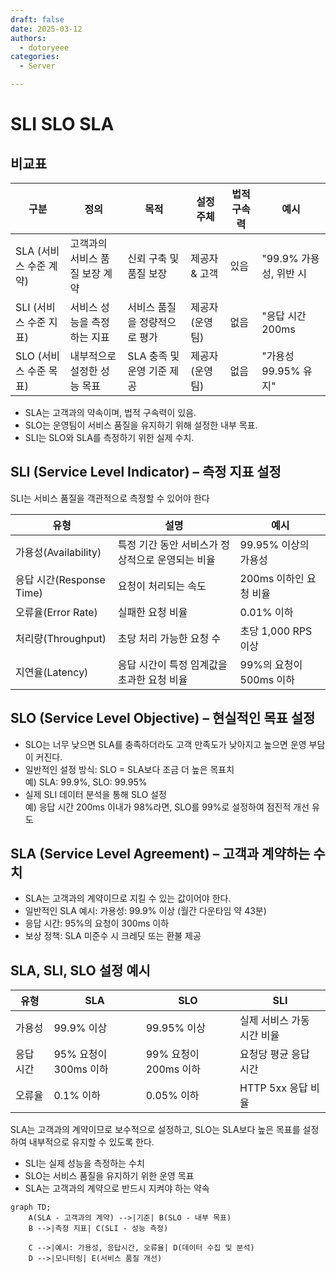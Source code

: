 ```yaml
---
draft: false
date: 2025-03-12
authors:
  - dotoryeee
categories:
  - Server 

---
```

# SLI SLO SLA

<!-- more -->

## 비교표


|구분|정의|목적|설정 주체|법적 구속력|예시|
|--|---|---|-------|---------|----|
|SLA (서비스 수준 계약)|고객과의 서비스 품질 보장 계약|신뢰 구축 및 품질 보장|제공자 & 고객|있음|"99.9% 가용성, 위반 시 |환불"
|SLI (서비스 수준 지표)|서비스 성능을 측정하는 지표|서비스 품질을 정량적으로 평가|제공자 (운영팀)|없음|"응답 시간 200ms |이하 비율"
|SLO (서비스 수준 목표)|내부적으로 설정한 성능 목표|SLA 충족 및 운영 기준 제공|제공자 (운영팀)|없음|"가용성 99.95% 유지"|

- SLA는 고객과의 약속이며, 법적 구속력이 있음.
- SLO는 운영팀이 서비스 품질을 유지하기 위해 설정한 내부 목표.
- SLI는 SLO와 SLA를 측정하기 위한 실제 수치.


## SLI (Service Level Indicator) – 측정 지표 설정
SLI는 서비스 품질을 객관적으로 측정할 수 있어야 한다

|유형|설명|예시|
|---|---|---|
|가용성(Availability)|특정 기간 동안 서비스가 정상적으로 운영되는 비율|99.95% 이상의 가용성|
|응답 시간(Response Time)|요청이 처리되는 속도|200ms 이하인 요청 비율|
|오류율(Error Rate)|실패한 요청 비율|0.01% 이하|
|처리량(Throughput)|초당 처리 가능한 요청 수|초당 1,000 RPS 이상|
|지연율(Latency)|응답 시간이 특정 임계값을 초과한 요청 비율|99%의 요청이 500ms 이하|

## SLO (Service Level Objective) – 현실적인 목표 설정
- SLO는 너무 낮으면 SLA를 충족하더라도 고객 만족도가 낮아지고 높으면 운영 부담이 커진다.
- 일반적인 설정 방식: SLO = SLA보다 조금 더 높은 목표치<br>
예) SLA: 99.9%, SLO: 99.95%
- 실제 SLI 데이터 분석을 통해 SLO 설정<br>
예) 응답 시간 200ms 이내가 98%라면, SLO를 99%로 설정하여 점진적 개선 유도

## SLA (Service Level Agreement) – 고객과 계약하는 수치
- SLA는 고객과의 계약이므로 지킬 수 있는 값이어야 한다.
- 일반적인 SLA 예시: 가용성: 99.9% 이상 (월간 다운타임 약 43분)
- 응답 시간: 95%의 요청이 300ms 이하
- 보상 정책: SLA 미준수 시 크레딧 또는 환불 제공

## SLA, SLI, SLO 설정 예시

|유형|SLA|SLO|SLI|
|---|---|---|---|
|가용성|99.9% 이상|99.95% 이상|실제 서비스 가동 시간 비율|
|응답 시간|95% 요청이 300ms 이하|99% 요청이 200ms 이하|요청당 평균 응답 시간|
|오류율|0.1% 이하|0.05% 이하|HTTP 5xx 응답 비율|

SLA는 고객과의 계약이므로 보수적으로 설정하고, SLO는 SLA보다 높은 목표를 설정하여 내부적으로 유지할 수 있도록 한다.


- SLI는 실제 성능을 측정하는 수치
- SLO는 서비스 품질을 유지하기 위한 운영 목표
- SLA는 고객과의 계약으로 반드시 지켜야 하는 약속

``` mermaid
graph TD;
    A(SLA - 고객과의 계약) -->|기준| B(SLO - 내부 목표)
    B -->|측정 지표| C(SLI - 성능 측정)
    
    C -->|예시: 가용성, 응답시간, 오류율| D(데이터 수집 및 분석)
    D -->|모니터링| E(서비스 품질 개선)
```
